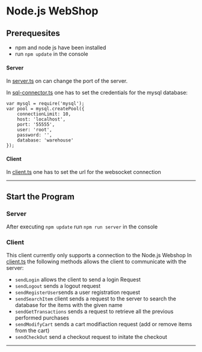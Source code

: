# Node.js WebShop

## Prerequesites
- npm and node js have been installed
- run `npm update` in the console 
#### Server
In [server.ts](./src/Server/server.ts#L13) on can change the port of the server.

In [sql-connector.ts](./src/Server/sql-connector.ts#L5) one has to set the credentials for the mysql database:
```
var mysql = require('mysql');
var pool = mysql.createPool({
    connectionLimit: 10,
    host: 'localhost',
    port: '55555',
    user: 'root',
    password: '',
    database: 'warehouse'
});
```
#### Client
In [client.ts](./src/Client/client.ts#L77) one has to set the url for the websocket connection

---

## Start the Program
### Server
After executing `npm update` run `npm run server` in the console 

### Client
This client currently only supports a connection to the Node.js Webshop
In [client.ts](./src/Client/client.ts) the following methods allows the client to communicate with the server:
 - `sendLogin` allows the client to send a login Request
 - `sendLogout` sends a logout request
 - `sendRegisterUser`sends a user registration request
 - `sendSearchItem` client sends a request to the server to search the database for the items with the given name
 - `sendGetTransactions` sends a request to retrieve all the previous performed purchases
 - `sendModifyCart` sends a cart modifiaction request (add or remove items from the cart)
 - `sendCheckOut` send a checkout request to initate the checkout 
---